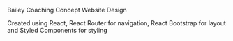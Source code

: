 Bailey Coaching Concept Website Design

Created using React, React Router for navigation, React Bootstrap for layout and Styled Components for styling
